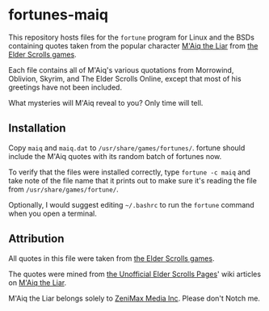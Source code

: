 fortunes-maiq
=============

This repository hosts files for the `fortune` program for Linux and the BSDs
containing quotes taken from the popular character [M'Aiq the Liar] from
[the Elder Scrolls games].

[M'Aiq the Liar]: https://uesp.net/wiki/General:M%27Aiq_the_Liar
[the Elder Scrolls games]: https://elderscrolls.com/

Each file contains all of M'Aiq's various quotations from Morrowind, Oblivion,
Skyrim, and The Elder Scrolls Online, except that most of his greetings have
not been included.

What mysteries will M'Aiq reveal to you?  Only time will tell.

Installation
------------

Copy `maiq` and `maiq.dat` to `/usr/share/games/fortunes/`.  fortune should
include the M'Aiq quotes with its random batch of fortunes now.

To verify that the files were installed correctly, type `fortune -c maiq` and
take note of the file name that it prints out to make sure it's reading the
file from `/usr/share/games/fortune/`.

Optionally, I would suggest editing `~/.bashrc` to run the `fortune` command
when you open a terminal.

Attribution
-----------

All quotes in this file were taken from [the Elder Scrolls games].

The quotes were mined from [the Unofficial Elder Scrolls Pages]' wiki
articles on [M'Aiq the Liar].

[the Unofficial Elder Scrolls Pages]: https://uesp.net/

M'Aiq the Liar belongs solely to [ZeniMax Media Inc].  Please don't Notch me.

[ZeniMax Media Inc]: https://www.zenimax.com/
